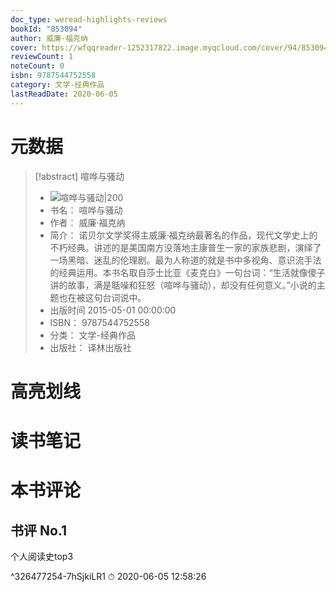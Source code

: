 ```yaml
---
doc_type: weread-highlights-reviews
bookId: "853094"
author: 威廉·福克纳
cover: https://wfqqreader-1252317822.image.myqcloud.com/cover/94/853094/t7_853094.jpg
reviewCount: 1
noteCount: 0
isbn: 9787544752558
category: 文学-经典作品
lastReadDate: 2020-06-05
---
```

# 元数据
> [!abstract] 喧哗与骚动
> - ![ 喧哗与骚动|200](https://wfqqreader-1252317822.image.myqcloud.com/cover/94/853094/t7_853094.jpg)
> - 书名： 喧哗与骚动
> - 作者： 威廉·福克纳
> - 简介： 诺贝尔文学奖得主威廉·福克纳最著名的作品，现代文学史上的不朽经典。讲述的是美国南方没落地主康普生一家的家族悲剧，演绎了一场黑暗、迷乱的伦理剧。最为人称道的就是书中多视角、意识流手法的经典运用。本书名取自莎士比亚《麦克白》一句台词：“生活就像傻子讲的故事，满是聒噪和狂怒（喧哗与骚动），却没有任何意义。”小说的主题也在被这句台词说中。
> - 出版时间 2015-05-01 00:00:00
> - ISBN： 9787544752558
> - 分类： 文学-经典作品
> - 出版社： 译林出版社

# 高亮划线

# 读书笔记

# 本书评论

## 书评 No.1 
个人阅读史top3
  
   ^326477254-7hSjkiLR1
⏱ 2020-06-05 12:58:26
